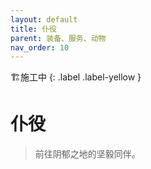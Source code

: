 ```yaml
---
layout: default
title: 仆役
parent: 装备、服务、动物
nav_order: 10
---
```


🏗️施工中
{: .label .label-yellow }

# 仆役

> 前往阴郁之地的坚毅同伴。
